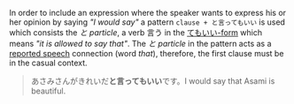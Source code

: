 In order to include an expression where the speaker wants to express his or her opinion by saying *"I would say"* a pattern `clause + と言ってもいい` is used which consists the *と particle*, a verb 言う in the [てもいい-form](47) which means *"it is allowed to say that"*. The *と particle* in the pattern acts as a [reported speech](164) connection (word *that*), therefore, the first clause must be in the casual context.
>あさみさんがきれいだ**と言ってもいい**です。I would say that Asami is beautiful.